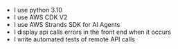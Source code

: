 - I use python 3.10
- I use AWS CDK V2
- I use AWS Strands SDK for AI Agents
- I display api calls errors in the front end when it occurs
- I write automated tests of remote API  calls